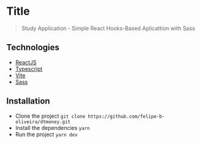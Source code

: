 # Title
> Study Application - Simple React Hooks-Based Aplicattion with Sass

## Technologies

* [ReactJS](https://reactjs.org/)
* [Typescript](https://www.typescriptlang.org/)
* [Vite](https://vitejs.dev/)
* [Sass](https://sass-lang.com/)

## Installation

* Clone the project `git clone https://github.com/felipe-b-oliveira/dtmoney.git`
* Install the dependencies `yarn`
* Run the project `yarn dev`
